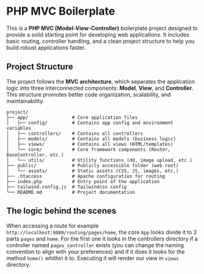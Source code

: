 # PHP MVC Boilerplate

This is a **PHP MVC (Model-View-Controller)** boilerplate project designed to provide a solid starting point for developing web applications. It includes basic routing, controller handling, and a clean project structure to help you build robust applications faster.

## Project Structure

The project follows the **MVC architecture**, which separates the application logic into three interconnected components: **Model**, **View**, and **Controller**. This structure promotes better code organization, scalability, and maintainability.

```plaintext
project/
├── app/                # Core application files
│   ├── config/         # Contains app config and environment variables
│   ├── controllers/    # Contains all controllers
│   ├── models/         # Contains all models (business logic)
│   ├── views/          # Contains all views (HTML/templates)
│   └── core/           # Core framework components (Router, BaseController, etc.)
│   └── utils/          # Utility functions (dd, image upload, etc.)
├── public/             # Publicly accessible folder (web root)
│   └── assets/         # Static assets (CSS, JS, images, etc.)
├── .htaccess           # Apache configuration for routing
├── index.php           # Entry point of the application
├── tailwind.config.js  # Tailwindcss config
└── README.md           # Project documentation
```

## The logic behind the scenes

When accessing a route for example `http://localhost:8080/routing/pages/home`, the core `App` looks divide it to 2 parts `pages` and `home`. For the first one it looks in the controllers directory if a controller named `pages_controller` exists (you can change the naming convention to align with your preferences) and if it does it looks for the method `home()` whithin it to. Executing it will render our view in `views` directory.
